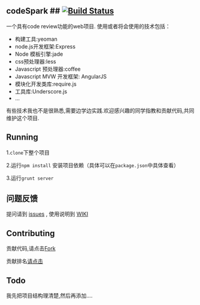 ## codeSpark ## [![Build Status](https://travis-ci.org/devqin/codespark.png)](https://travis-ci.org/devqin/codespark)

一个具有code review功能的web项目.
使用或者将会使用的技术包括：
> 
- 构建工具:yeoman
- node.js开发框架:Express
- Node 模板引擎:jade
- css预处理器:less
- Javascript 预处理器:coffee
- Javascript MVW 开发框架: AngularJS
- 模块化开发类库:require.js
- 工具库:Underscore.js
- ...

有些技术我也不是很熟悉,需要边学边实践.欢迎感兴趣的同学指教和贡献代码,共同维护这个项目.

## Running ##

1.`clone`下整个项目

2.运行`npm install` 安装项目依赖（具体可以在`package.json`中具体查看）

3.运行`grunt server`



## 问题反馈 ##

提问请到 [issues](https://github.com/devqin/codespark/issues) , 使用说明到 [WIKI](https://github.com/devqin/codespark/wiki)

## Contributing ##

贡献代码,请点击[Fork](https://github.com/devqin/codespark/fork "Fork")

贡献排名[请点击](https://github.com/devqin/codespark/graphs/contributors)

## Todo ##

我先把项目结构理清楚,然后再添加....










